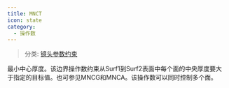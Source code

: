 ```yaml
---
title: MNCT
icon: state
category:
  - 操作数
---
```


> 分类: [镜头参数约束](/hb/operands/130/871/  "Zemax 操作数 镜头参数约束")

最小中心厚度。该边界操作数约束从Surf1到Surf2表面中每个面的中央厚度要大于指定的目标值。也可参见MNCG和MNCA。该操作数可以同时控制多个面。